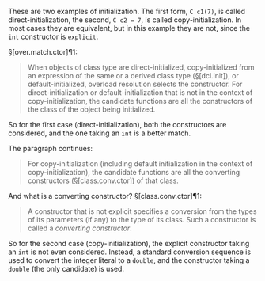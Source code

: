 These are two examples of initialization. The first form, `C c1(7)`, is called direct-initialization, the second, `C c2 = 7`, is called copy-initialization. In most cases they are equivalent, but in this example they are not, since the `int` constructor is `explicit`.

§[over.match.ctor]¶1:

> When objects of class type are direct-initialized, copy-initialized from an expression of the same or a derived class type (§[dcl.init]), or default-initialized, overload resolution selects the constructor. For direct-initialization or default-initialization that is not in the context of copy-initialization, the candidate functions are all the constructors of the class of the object being initialized.

So for the first case (direct-initialization), both the constructors are considered, and the one taking an `int` is a better match.

The paragraph continues:

> For copy-initialization (including default initialization in the context of copy-initialization), the candidate functions are all the converting constructors (§[class.conv.ctor]) of that class.

And what is a converting constructor? §[class.conv.ctor]¶1:

> A constructor that is not explicit specifies a conversion from the types of its parameters (if any) to the type of its class. Such a constructor is called a *converting constructor*.

So for the second case (copy-initialization), the explicit constructor taking an `int` is not even considered. Instead, a standard conversion sequence is used to convert the integer literal to a `double`, and the constructor taking a `double` (the only candidate) is used.